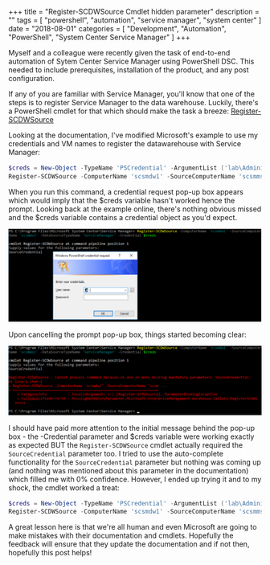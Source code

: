 +++
title = "Register-SCDWSource Cmdlet hidden parameter"
description = ""
tags = [
    "powershell",
    "automation",
    "service manager",
    "system center"
]
date = "2018-08-01"
categories = [
    "Development",
    "Automation",
    "PowerShell",
    "System Center Service Manager"
]
+++

Myself and a colleague were recently given the task of end-to-end automation of Sytem Center Service Manager using
PowerShell DSC. This needed to include prerequisites, installation of the product, and any post configuration.

If any of you are familiar with Service Manager, you'll know that one of the steps is to register Service Manager to the
data warehouse. Luckily, there's a PowerShell cmdlet for that which should make the task a breeze: [Register-SCDWSource](https://docs.microsoft.com/en-us/powershell/module/microsoft.enterprisemanagement.warehouse.cmdlets/register-scdwsource?view=systemcenter-ps-2016)

Looking at the documentation, I've modified Microsoft's example to use my credentials and VM names to register the datawarehouse with Service Manager:

```powershell
$creds = New-Object -TypeName 'PSCredential' -ArgumentList ('lab\Administrator', (ConvertTo-SecureString -String 'MyLabPassword' -AsPlainText -Force))
Register-SCDWSource -ComputerName 'scsmdw1' -SourceComputerName 'scsmms1' -DataSourceTypeName 'ServiceManager' -Credential $creds
```

When you run this command, a credential request pop-up box appears which would imply that the $creds variable hasn't worked hence the prompt. Looking back
at the example online, there's nothing obvious missed and the $creds variable contains a credential object as you'd expect.

![](/img/cred_popup1.PNG)

Upon cancelling the prompt pop-up box, things started becoming clear:

![](/img/cred_popup2.PNG)

I should have paid more attention to the initial message behind the pop-up box - the -Credential parameter and $creds variable
were working exactly as expected BUT the `Register-SCDWSource` cmdlet actually required the `SourceCredential` parameter too.
I tried to use the auto-complete functionality for the `SourceCredential` parameter but nothing was coming up (and nothing was mentioned about this parameter in the documentation) which filled me with 0% confidence. However, I ended up trying it and to my shock, the cmdlet worked a treat:

```powershell
$creds = New-Object -TypeName 'PSCredential' -ArgumentList ('lab\Administrator', (ConvertTo-SecureString -String 'MyLabPassword' -AsPlainText -Force))
Register-SCDWSource -ComputerName 'scsmdw1' -SourceComputerName 'scsmms1' -DataSourceTypeName 'ServiceManager' -Credential $creds -SourceCredential $creds
```

A great lesson here is that we're all human and even Microsoft are going to make mistakes with their documentation and cmdlets. Hopefully the feedback will ensure that they update the documentation and if not then, hopefully this post helps!
